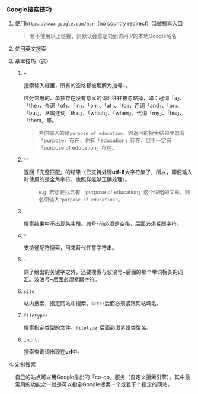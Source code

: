 ### Google搜索技巧

1. 使用`https://www.google.com/ncr`（no country redirect）当做搜索入口

    >若不使用以上链接，则默认会重定向到访问IP的本地Google域名
2. 使用英文搜索
3. 基本技巧（选）

    1. `+`

        搜索输入框里，所有的空格都被理解为加号+。

        过分常用的、单独存在没有意义的词汇往往被忽略掉，如：冠词「a」、「the」，介词「of」、「in」、「on」、「at」、「to」，连词「and」、「or」、「but」，从属连词「that」、「which」、「when」，代词「my」、「his」、「them」等。
        >若你输入的是`purpose of education`，则返回的搜索结果里既有「purpose」存在，也有「education」存在，但不一定有「purpose of education」存在。
    2. `""`

        返回「完整匹配」的结果（已支持处理**utf-8**大字符集了，所以，即便输入时使用的是全角字符，也照样能够正确处理）。

        >e.g. 若想要找含有「purpose of education」这个词组的文章，则必须输入`"purpose of education"`。
    3. `-`

        搜索结果中不出现某字段。减号-前必须是空格，后面必须紧跟字符。
    4. `*`

        支持通配符搜索，用来替代任意字符串。
    5. `~`

        除了给出的关键字之外，还要搜索与波浪号~后面的那个单词相关的词汇。波浪号~后面必须紧跟字符。
    6. `site:`

        站内搜索，指定网站中搜索。`site:`后面必须紧跟网站域名。
    7. `filetype:`

        搜索指定类型的文件。`filetype:`后面必须紧跟类型名。
    8. `inurl:`

        搜索查询词出现在**url**中。
4. 定制搜索

    自己的站点可以用Google推出的「co-op」服务（自定义搜索引擎）。其中最常用的功能之一就是可以指定Google搜索一个或若干个指定的网站。
